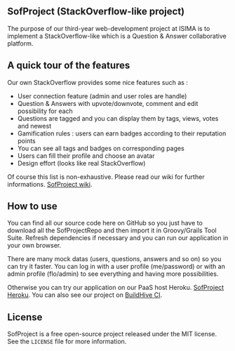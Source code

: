 ## SofProject (StackOverflow-like project) ##

The purpose of our third-year web-development project at ISIMA is to implement a StackOverflow-like which is a Question & Answer collaborative platform.


## A quick tour of the features ##

Our own StackOverflow provides some nice features such as :
 - User connection feature (admin and user roles are handle)
 - Question & Answers with upvote/downvote, comment and edit possibility for each
 - Questions are tagged and you can display them by tags, views, votes and newest
 - Gamification rules : users can earn badges according to their reputation points
 - You can see all tags and badges on corresponding pages
 - Users can fill their profile and choose an avatar
 - Design effort (looks like real StackOverflow)
 

Of course this list is non-exhaustive. Please read our wiki for further informations. [SofProject wiki](https://github.com/flocheyv/SofProjectRepo/wiki/SofProject).


## How to use ##

You can find all our source code here on GitHub so you just have to download all the SofProjectRepo and then
import it in Groovy/Grails Tool Suite. Refresh dependencies if necessary and you can run our application
in your own browser.

There are many mock datas (users, questions, answers and so on) so you can try it faster.
You can log in with a user profile (me/password) or with an admin profile (flo/admin) to see everything and having more possibilities.

Otherwise you can try our application on our PaaS host Heroku. [SofProject Heroku](https://github.com/flocheyv/).
You can also see our project on [BuildHive CI](https://github.com/flocheyv/).


## License ##

SofProject is a free open-source project released under the MIT license. See the `LICENSE` file for more information.
